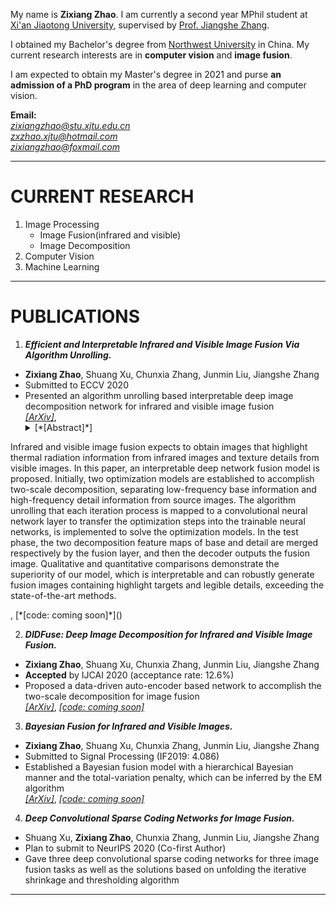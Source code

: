 My name is **Zixiang Zhao**. I am currently a second year MPhil student at [Xi'an Jiaotong University](http://www.xjtu.edu.cn/), supervised by [Prof. Jiangshe Zhang](http://gr.xjtu.edu.cn/web/jszhang). 

I obtained my Bachelor's degree from [Northwest University](http://www.nwu.edu.cn/) in China. My current research interests are in **computer vision** and **image fusion**. 

I am expected to obtain my Master's degree in 2021 and purse **an admission of a PhD program** in the area of deep learning and computer vision.

**Email:**  
*zixiangzhao@stu.xjtu.edu.cn*  
*zxzhao.xjtu@hotmail.com*  
*zixiangzhao@foxmail.com*

---
# CURRENT RESEARCH

1. Image Processing
   - Image Fusion(infrared and visible)
   - Image Decomposition
2. Computer Vision
3. Machine Learning

---

# PUBLICATIONS

1. ***Efficient and Interpretable Infrared and Visible Image Fusion Via Algorithm Unrolling.***
* **Zixiang Zhao**, Shuang Xu, Chunxia Zhang, Junmin Liu, Jiangshe Zhang
* Submitted to ECCV 2020                                                  
* Presented an algorithm unrolling based interpretable deep image decomposition network for infrared and visible image fusion  
[*[ArXiv]*](https://arxiv.org/abs/2005.05896), <details>
  <summary>[*[Abstract]*]</summary>
Infrared and visible image fusion expects to obtain images that highlight thermal radiation information from infrared images and texture details from visible images. In this paper, an interpretable deep network fusion model is proposed. Initially, two optimization models are established to accomplish two-scale decomposition, separating low-frequency base information and high-frequency detail information from source images. The algorithm unrolling that each iteration process is mapped to a convolutional neural network layer to transfer the optimization steps into the trainable neural networks, is implemented to solve the optimization models. In the test phase, the two decomposition feature maps of base and detail are merged respectively by the fusion layer, and then the decoder outputs the fusion image. Qualitative and quantitative comparisons demonstrate the superiority of our model, which is interpretable and can robustly generate fusion images containing highlight targets and legible details, exceeding the state-of-the-art methods.
</details>
, [*[code: coming soon]*]()

2. ***DIDFuse: Deep Image Decomposition for Infrared and Visible Image Fusion.***
* **Zixiang Zhao**, Shuang Xu, Chunxia Zhang, Junmin Liu, Jiangshe Zhang
* **Accepted** by IJCAI 2020 (acceptance rate: 12.6%)
* Proposed a data-driven auto-encoder based network to accomplish the two-scale decomposition for image fusion  
[*[ArXiv]*](https://arxiv.org/abs/2003.09210v1), [*[code: coming soon]*]()

3. ***Bayesian Fusion for Infrared and Visible Images.***
* **Zixiang Zhao**, Shuang Xu, Chunxia Zhang, Junmin Liu, Jiangshe Zhang
* Submitted to Signal Processing (IF2019: 4.086)     
* Established a Bayesian fusion model with a hierarchical Bayesian manner and the total-variation penalty, which can be inferred by the EM algorithm  
[*[ArXiv]*](https://arxiv.org/abs/2005.05839), [*[code: coming soon]*]()

4. ***Deep Convolutional Sparse Coding Networks for Image Fusion.***
* Shuang Xu, **Zixiang Zhao**, Chunxia Zhang, Junmin Liu, Jiangshe Zhang
* Plan to submit to NeurIPS 2020 (Co-first Author) 
* Gave three deep convolutional sparse coding networks for three image fusion tasks as well as the solutions based on unfolding the iterative shrinkage and thresholding algorithm  

---

